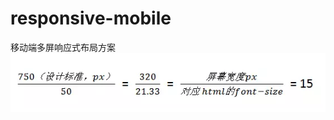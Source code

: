 # responsive-mobile
移动端多屏响应式布局方案
![](https://raw.githubusercontent.com/ymcdhr/responsive-mobile/master/imgs%20(1).png)
